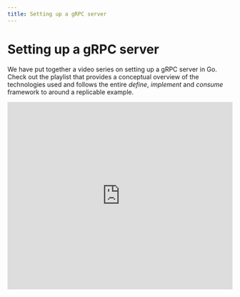 ```yaml
---
title: Setting up a gRPC server
---
```


# Setting up a gRPC server

We have put together a video series on setting up a gRPC server in Go. Check out the playlist that provides a conceptual
overview of the technologies used and follows the entire _define_, _implement_ and _consume_ framework to around
a replicable example.

<iframe width="100%" height="420" src="https://www.youtube.com/embed/videoseries?list=PLtYRdOH9zRZI-XWDBy_RTMlzP8GTJPWas" title="YouTube video player" frameborder="0" allow="accelerometer; autoplay; clipboard-write; encrypted-media; gyroscope; picture-in-picture; web-share" allowfullscreen></iframe>